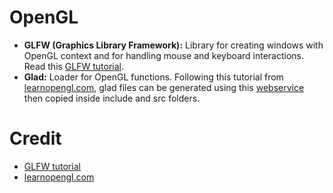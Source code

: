 # OpenGL
- **GLFW (Graphics Library Framework):** Library for creating windows with OpenGL context and for handling mouse and keyboard interactions. Read this [GLFW tutorial].
- **Glad:** Loader for OpenGL functions. Following this tutorial from [learnopengl.com], glad files can be generated using this [webservice] then copied inside include and src folders.

# Credit
- [GLFW tutorial] 
- [learnopengl.com]

[GLFW tutorial]: https://www.glfw.org/docs/latest/quick_guide.html
[learnopengl.com]: https://learnopengl.com/Getting-started/Creating-a-window
[webservice]: https://glad.dav1d.de/

